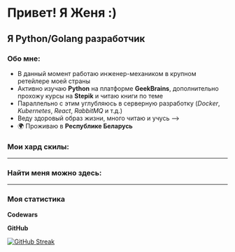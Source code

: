# Привет! Я Женя :)

Я Python/Golang разработчик
----------------
### Обо мне:
* В данный момент работаю инженер-механиком в крупном ретейлере моей страны
* Активно изучаю **Python** на платформе **GeekBrains**, дополнительно прохожу курсы на **Stepik** и читаю книги по теме
* Параллельно с этим углубляюсь в серверную разработку (*Docker*, *Kubernetes*, *React*, *RabbitMQ* и т.д.) 
* Веду здоровый образ жизни, много читаю и учусь
-->
* 🌍  Проживаю в **Республике Беларусь**


### Мои хард скилы:

---


### Найти меня можно здесь:

---

### Моя статистика

<b>Codewars</b>


<b>GitHub</b>

[![GitHub Streak](https://streak-stats.demolab.com?user=pogudo-e&theme=vue&card_width=497&fire=EB5454)](https://git.io/streak-stats)



